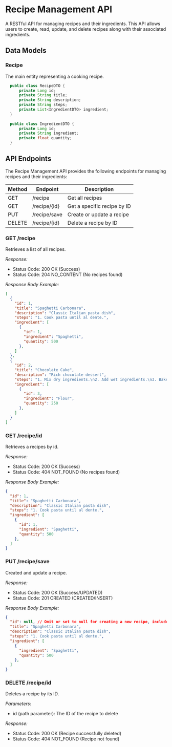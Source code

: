 # Recipe Management API

A RESTful API for managing recipes and their ingredients. This API allows users to create, read, update, and delete recipes along with their associated ingredients.

## Data Models

### Recipe

The main entity representing a cooking recipe.

```java
  public class RecipeDTO {
      private Long id;
      private String title;
      private String description;
      private String steps;
      private List<IngredientDTO> ingredient;
  }
  
  public class IngredientDTO {
      private Long id;
      private String ingredient;
      private float quantity;
  }
```

## API Endpoints

The Recipe Management API provides the following endpoints for managing recipes and their ingredients:

| Method | Endpoint | Description |
|--------|----------|-------------|
| GET | /recipe | Get all recipes |
| GET | /recipe/{id} | Get a specific recipe by ID |
| PUT | /recipe/save | Create or update a recipe |
| DELETE | /recipe/{id} | Delete a recipe by ID |

### GET /recipe

Retrieves a list of all recipes.

*Response:*
- Status Code: 200 OK (Success)
- Status Code: 204 NO_CONTENT (No recipes found)

*Response Body Example:*
```json
[
  {
    "id": 1,
    "title": "Spaghetti Carbonara",
    "description": "Classic Italian pasta dish",
    "steps": "1. Cook pasta until al dente.",
    "ingredient": [
      {
        "id": 1,
        "ingredient": "Spaghetti",
        "quantity": 500
      },
    ]
  },
  {
    "id": 2,
    "title": "Chocolate Cake",
    "description": "Rich chocolate dessert",
    "steps": "1. Mix dry ingredients.\n2. Add wet ingredients.\n3. Bake at 350°F for 30 minutes.",
    "ingredient": [
      {
        "id": 3,
        "ingredient": "Flour",
        "quantity": 250
      },
    ]
  }
]
```

### GET /recipe/id

Retrieves a recipes by id.

*Response:*
- Status Code: 200 OK (Success)
- Status Code: 404 NOT_FOUND (No recipes found)

*Response Body Example:*
```json
{
  "id": 1,
  "title": "Spaghetti Carbonara",
  "description": "Classic Italian pasta dish",
  "steps": "1. Cook pasta until al dente.",
  "ingredient": [
    {
      "id": 1,
      "ingredient": "Spaghetti",
      "quantity": 500
    },
  ]
}
```

### PUT /recipe/save

Created and update a recipe.

*Response:*
- Status Code: 200 OK (Success/UPDATED)
- Status Code: 201 CREATED (CREATED/INSERT)

*Response Body Example:*
```json
{
  "id": null, // Omit or set to null for creating a new recipe, include for updating
  "title": "Spaghetti Carbonara",
  "description": "Classic Italian pasta dish",
  "steps": "1. Cook pasta until al dente.",
  "ingredient": [
    {
      "ingredient": "Spaghetti",
      "quantity": 500
    },
  ]
}
```

### DELETE /recipe/id

Deletes a recipe by its ID.

*Parameters:*

- id (path parameter): The ID of the recipe to delete


*Response:*

- Status Code: 200 OK (Recipe successfully deleted)
- Status Code: 404 NOT_FOUND (Recipe not found)

